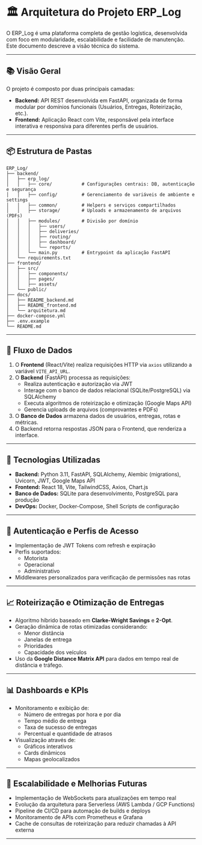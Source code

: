 # 🏛️ Arquitetura do Projeto ERP_Log

O ERP_Log é uma plataforma completa de gestão logística, desenvolvida com foco em modularidade, escalabilidade e facilidade de manutenção. Este documento descreve a visão técnica do sistema.

---

## 📚 Visão Geral

O projeto é composto por duas principais camadas:

- **Backend:** API REST desenvolvida em FastAPI, organizada de forma modular por domínios funcionais (Usuários, Entregas, Roteirização, etc.).
- **Frontend:** Aplicação React com Vite, responsável pela interface interativa e responsiva para diferentes perfis de usuários.

---

## 📦 Estrutura de Pastas

```
ERP_Log/
├── backend/
│   ├── erp_log/
│   │   ├── core/           # Configurações centrais: DB, autenticação e segurança
│   │   ├── config/         # Gerenciamento de variáveis de ambiente e settings
│   │   ├── common/         # Helpers e serviços compartilhados
│   │   ├── storage/        # Uploads e armazenamento de arquivos (PDFs)
│   │   ├── modules/        # Divisão por domínio
│   │   │   ├── users/
│   │   │   ├── deliveries/
│   │   │   ├── routing/
│   │   │   ├── dashboard/
│   │   │   └── reports/
│   │   └── main.py         # Entrypoint da aplicação FastAPI
│   └── requirements.txt
├── frontend/
│   ├── src/
│   │   ├── components/
│   │   ├── pages/
│   │   ├── assets/
│   └── public/
├── docs/
│   ├── README_backend.md
│   ├── README_frontend.md
│   └── arquitetura.md
├── docker-compose.yml
├── .env.example
└── README.md
```

---

## 🔄 Fluxo de Dados

1. O **Frontend** (React/Vite) realiza requisições HTTP via `axios` utilizando a variável `VITE_API_URL`.
2. O **Backend** (FastAPI) processa as requisições:
   - Realiza autenticação e autorização via JWT
   - Interage com o banco de dados relacional (SQLite/PostgreSQL) via SQLAlchemy
   - Executa algoritmos de roteirização e otimização (Google Maps API)
   - Gerencia uploads de arquivos (comprovantes e PDFs)
3. O **Banco de Dados** armazena dados de usuários, entregas, rotas e métricas.
4. O Backend retorna respostas JSON para o Frontend, que renderiza a interface.

---

## 🧠 Tecnologias Utilizadas

- **Backend:** Python 3.11, FastAPI, SQLAlchemy, Alembic (migrations), Uvicorn, JWT, Google Maps API
- **Frontend:** React 18, Vite, TailwindCSS, Axios, Chart.js
- **Banco de Dados:** SQLite para desenvolvimento, PostgreSQL para produção
- **DevOps:** Docker, Docker-Compose, Shell Scripts de configuração

---

## 🔐 Autenticação e Perfis de Acesso

- Implementação de JWT Tokens com refresh e expiração
- Perfis suportados:
  - Motorista
  - Operacional
  - Administrativo
- Middlewares personalizados para verificação de permissões nas rotas

---

## 📈 Roteirização e Otimização de Entregas

- Algoritmo híbrido baseado em **Clarke-Wright Savings** e **2-Opt**.
- Geração dinâmica de rotas otimizadas considerando:
  - Menor distância
  - Janelas de entrega
  - Prioridades
  - Capacidade dos veículos
- Uso da **Google Distance Matrix API** para dados em tempo real de distância e tráfego.

---

## 📊 Dashboards e KPIs

- Monitoramento e exibição de:
  - Número de entregas por hora e por dia
  - Tempo médio de entrega
  - Taxa de sucesso de entregas
  - Percentual e quantidade de atrasos
- Visualização através de:
  - Gráficos interativos
  - Cards dinâmicos
  - Mapas geolocalizados

---

## 🚀 Escalabilidade e Melhorias Futuras

- Implementação de WebSockets para atualizações em tempo real
- Evolução da arquitetura para Serverless (AWS Lambda / GCP Functions)
- Pipeline de CI/CD para automação de builds e deploys
- Monitoramento de APIs com Prometheus e Grafana
- Cache de consultas de roteirização para reduzir chamadas à API externa

---